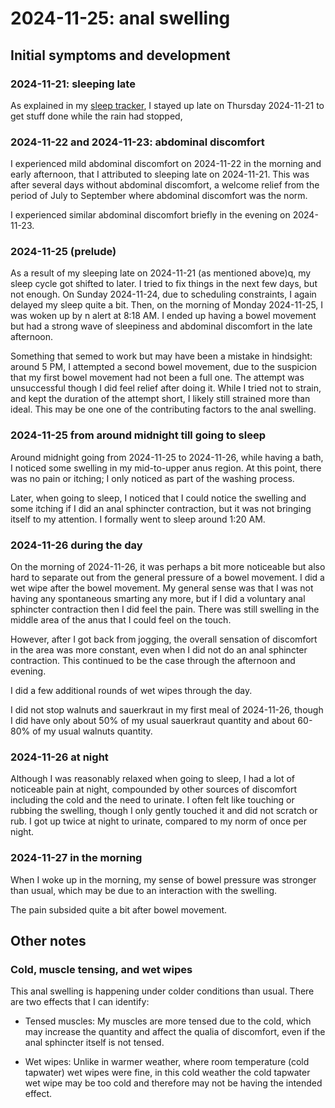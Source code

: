 # 2024-11-25: anal swelling

## Initial symptoms and development

### 2024-11-21: sleeping late

As explained in my [sleep tracker](2024-sleep-tracker.md), I stayed up
late on Thursday 2024-11-21 to get stuff done while the rain had
stopped,

### 2024-11-22 and 2024-11-23: abdominal discomfort

I experienced mild abdominal discomfort on 2024-11-22 in the morning
and early afternoon, that I attributed to sleeping late on
2024-11-21. This was after several days without abdominal discomfort,
a welcome relief from the period of July to September where abdominal
discomfort was the norm.

I experienced similar abdominal discomfort briefly in the evening on
2024-11-23.

### 2024-11-25 (prelude)

As a result of my sleeping late on 2024-11-21 (as mentioned above)q,
my sleep cycle got shifted to later. I tried to fix things in the next
few days, but not enough. On Sunday 2024-11-24, due to scheduling
constraints, I again delayed my sleep quite a bit. Then, on the
morning of Monday 2024-11-25, I was woken up by n alert at 8:18 AM. I
ended up having a bowel movement but had a strong wave of sleepiness
and abdominal discomfort in the late afternoon.

Something that semed to work but may have been a mistake in hindsight:
around 5 PM, I attempted a second bowel movement, due to the suspicion
that my first bowel movement had not been a full one. The attempt was
unsuccessful though I did feel relief after doing it. While I tried
not to strain, and kept the duration of the attempt short, I likely
still strained more than ideal. This may be one one of the
contributing factors to the anal swelling.

### 2024-11-25 from around midnight till going to sleep

Around midnight going from 2024-11-25 to 2024-11-26, while having a
bath, I noticed some swelling in my mid-to-upper anus region. At this
point, there was no pain or itching; I only noticed as part of the
washing process.

Later, when going to sleep, I noticed that I could notice the swelling
and some itching if I did an anal sphincter contraction, but it was
not bringing itself to my attention. I formally went to sleep around
1:20 AM.

### 2024-11-26 during the day

On the morning of 2024-11-26, it was perhaps a bit more noticeable but
also hard to separate out from the general pressure of a bowel
movement. I did a wet wipe after the bowel movement. My general sense
was that I was not having any spontaneous smarting any more, but if I
did a voluntary anal sphincter contraction then I did feel the
pain. There was still swelling in the middle area of the anus that I
could feel on the touch.

However, after I got back from jogging, the overall sensation of
discomfort in the area was more constant, even when I did not do an
anal sphincter contraction. This continued to be the case through the
afternoon and evening.

I did a few additional rounds of wet wipes through the day.

I did not stop walnuts and sauerkraut in my first meal of 2024-11-26,
though I did have only about 50% of my usual sauerkraut quantity and
about 60-80% of my usual walnuts quantity.

### 2024-11-26 at night

Although I was reasonably relaxed when going to sleep, I had a lot of
noticeable pain at night, compounded by other sources of discomfort
including the cold and the need to urinate. I often felt like touching
or rubbing the swelling, though I only gently touched it and did not
scratch or rub. I got up twice at night to urinate, compared to my
norm of once per night.

### 2024-11-27 in the morning

When I woke up in the morning, my sense of bowel pressure was stronger
than usual, which may be due to an interaction with the swelling.

The pain subsided quite a bit after bowel movement.

## Other notes

### Cold, muscle tensing, and wet wipes

This anal swelling is happening under colder conditions than
usual. There are two effects that I can identify:

* Tensed muscles: My muscles are more tensed due to the cold, which
  may increase the quantity and affect the qualia of discomfort, even
  if the anal sphincter itself is not tensed.

* Wet wipes: Unlike in warmer weather, where room temperature (cold
  tapwater) wet wipes were fine, in this cold weather the cold
  tapwater wet wipe may be too cold and therefore may not be having
  the intended effect.
